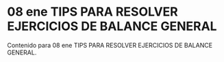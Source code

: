 # 08 ene  TIPS PARA RESOLVER EJERCICIOS DE BALANCE GENERAL

Contenido para 08 ene  TIPS PARA RESOLVER EJERCICIOS DE BALANCE GENERAL.